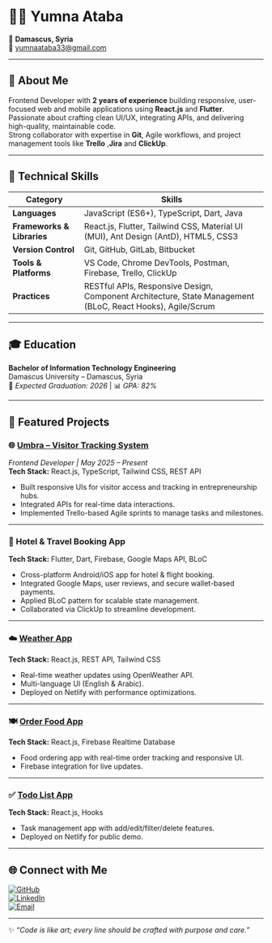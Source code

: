 # 👩‍💻 Yumna Ataba

📍 **Damascus, Syria**  
📧 [yumnaataba33@gmail.com](mailto:yumnataba33@gmail.com)

---

## 🔹 About Me
Frontend Developer with **2 years of experience** building responsive, user-focused web and mobile applications using **React.js** and **Flutter**.  
Passionate about crafting clean UI/UX, integrating APIs, and delivering high-quality, maintainable code.  
Strong collaborator with expertise in **Git**, Agile workflows, and project management tools like **Trello** ,**Jira** and **ClickUp**.

---

## 🔹 Technical Skills
| Category | Skills |
|----------|-------|
**Languages** | JavaScript (ES6+), TypeScript, Dart, Java  
**Frameworks & Libraries** | React.js, Flutter, Tailwind CSS, Material UI (MUI), Ant Design (AntD), HTML5, CSS3  
**Version Control** | Git, GitHub, GitLab, Bitbucket  
**Tools & Platforms** | VS Code, Chrome DevTools, Postman, Firebase, Trello, ClickUp  
**Practices** | RESTful APIs, Responsive Design, Component Architecture, State Management (BLoC, React Hooks), Agile/Scrum

---

## 🎓 Education
**Bachelor of Information Technology Engineering**  
Damascus University – Damascus, Syria  
📅 *Expected Graduation: 2026* | 📊 *GPA: 82%*

---

## 💼 Featured Projects

### 🌐 [Umbra – Visitor Tracking System](#)
*Frontend Developer | May 2025 – Present*  
**Tech Stack:** React.js, TypeScript, Tailwind CSS, REST API  
- Built responsive UIs for visitor access and tracking in entrepreneurship hubs.  
- Integrated APIs for real-time data interactions.  
- Implemented Trello-based Agile sprints to manage tasks and milestones.

---

### 📱 Hotel & Travel Booking App
**Tech Stack:** Flutter, Dart, Firebase, Google Maps API, BLoC  
- Cross-platform Android/iOS app for hotel & flight booking.  
- Integrated Google Maps, user reviews, and secure wallet-based payments.  
- Applied BLoC pattern for scalable state management.  
- Collaborated via ClickUp to streamline development.

---

### ☁️ [Weather App](https://profound-jelly-5292c6.netlify.app/)  
**Tech Stack:** React.js, REST API, Tailwind CSS  
- Real-time weather updates using OpenWeather API.  
- Multi-language UI (English & Arabic).  
- Deployed on Netlify with performance optimizations.

---

### 🍽️ [Order Food App](https://leafy-cuchufli-a04fc1.netlify.app/)  
**Tech Stack:** React.js, Firebase Realtime Database  
- Food ordering app with real-time order tracking and responsive UI.  
- Firebase integration for live updates.

---

### ✅ [Todo List App](https://zingy-biscotti-9f0021.netlify.app/)  
**Tech Stack:** React.js, Hooks  
- Task management app with add/edit/filter/delete features.  
- Deployed on Netlify for public demo.

---

## 🌐 Connect with Me
[![GitHub](https://img.shields.io/badge/GitHub-100000?style=for-the-badge&logo=github&logoColor=white)](https://github.com/YumnaAtaba3)  
[![LinkedIn](https://img.shields.io/badge/LinkedIn-0A66C2?style=for-the-badge&logo=linkedin&logoColor=white)](https://www.linkedin.com/in/yumna-ataba-b263802aa)  
[![Email](https://img.shields.io/badge/Email-D14836?style=for-the-badge&logo=gmail&logoColor=white)](mailto:yumnaataba33@gmail.com)

---

✨ *“Code is like art; every line should be crafted with purpose and care.”*
